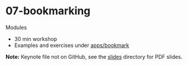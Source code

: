 # 07-bookmarking

Modules

- 30 min workshop
- Examples and exercises under [apps/bookmark](/apps/bookmark)

**Note:** Keynote file not on GitHub, see the [slides](/slides) directory for PDF slides.